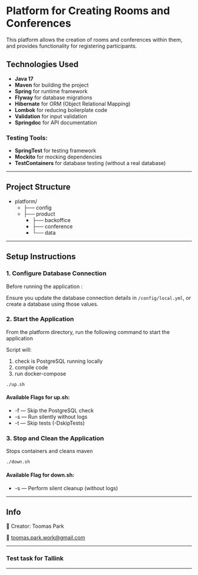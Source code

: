 # Platform for Creating Rooms and Conferences

This platform allows the creation of rooms and conferences within them, and provides functionality for registering participants.

## Technologies Used

- **Java 17**
- **Maven** for building the project
- **Spring** for runtime framework
- **Flyway** for database migrations
- **Hibernate** for ORM (Object Relational Mapping)
- **Lombok** for reducing boilerplate code
- **Validation** for input validation
- **Springdoc** for API documentation

### Testing Tools:
- **SpringTest** for testing framework
- **Mockito** for mocking dependencies
- **TestContainers** for database testing (without a real database)

---

## Project Structure

- platform/
  - ├── config 
  - ├── product 
    - ├── backoffice 
    - ├── conference 
    - └── data

---

## Setup Instructions

### 1. Configure Database Connection
Before running the application :

Ensure you update the database connection details in ```/config/local.yml```, or create a database using those values.


### 2. Start the Application

From the platform directory, run the following command to start the application

Script will: 
1. check is PostgreSQL running locally
2. compile code
3. run docker-compose

```
./up.sh
```

#### Available Flags for up.sh:

- -f — Skip the PostgreSQL check
- -s — Run silently without logs
- -t — Skip tests (-DskipTests)


### 3. Stop and Clean the Application

Stops containers and cleans maven

```
./down.sh
```

#### Available Flag for down.sh:

- -s — Perform silent cleanup (without logs)

---

## Info


👤 Creator:
Toomas Park

📧 toomas.park.work@gmail.com

---
### Test task for Tallink

---
